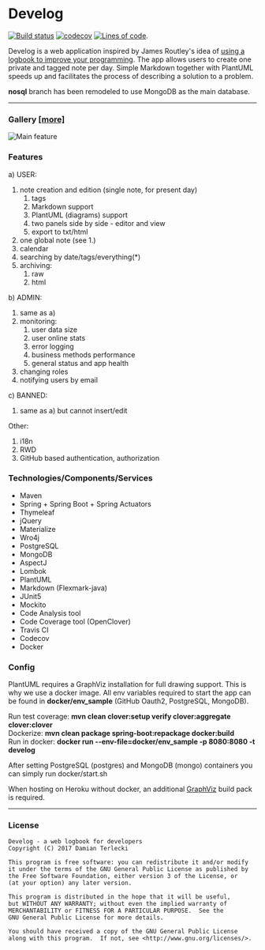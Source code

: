 # Develog
[![Build status](https://travis-ci.org/t3rmian/Develog.svg?branch=master)](https://travis-ci.org/T3r1jj/Develog) [![codecov](https://codecov.io/gh/t3rmian/Develog/branch/master/graph/badge.svg)](https://codecov.io/gh/T3r1jj/Develog) [![Lines of code](https://tokei.rs/b1/github/t3rmian/Develog)](https://github.com/Aaronepower/tokei).


Develog is a web application inspired by James Routley's idea of [using a logbook to improve your programming](https://routley.io/tech/2017/11/23/logbook.html). The app allows users to create one private and tagged note per day. Simple Markdown together with PlantUML speeds up and facilitates the process of describing a solution to a problem.

**nosql** branch has been remodeled to use MongoDB as the main database.

---

### Gallery [[more]](https://t3r1jj.github.io/Develog "Develog project page")
![Main feature](https://user-images.githubusercontent.com/20327242/45975191-d3968900-c043-11e8-875c-dcac9111e1cb.jpg)

### Features 
a) USER:
1. note creation and edition (single note, for present day)
    1. tags
    2. Markdown support
    3. PlantUML (diagrams) support
    4. two panels side by side - editor and view
    5. export to txt/html
2. one global note (see 1.)
3. calendar
4. searching by date/tags/everything(*)
5. archiving:
    1. raw
    2. html

b) ADMIN:
1. same as a)
2. monitoring:
    1. user data size
    2. user online stats
    3. error logging
    4. business methods performance
    5. general status and app health
3. changing roles
4. notifying users by email

c) BANNED:
1. same as a) but cannot insert/edit

Other:
1. i18n
2. RWD
3. GitHub based authentication, authorization


### Technologies/Components/Services

- Maven
- Spring + Spring Boot + Spring Actuators
- Thymeleaf
- jQuery
- Materialize
- Wro4j
- PostgreSQL
- MongoDB
- AspectJ
- Lombok
- PlantUML
- Markdown (Flexmark-java)
- JUnit5
- Mockito
- Code Analysis tool
- Code Coverage tool (OpenClover)
- Travis CI
- Codecov
- Docker

### Config

PlantUML requires a GraphViz installation for full drawing support. This is why we use a docker image. All env variables required to start the app can be found in **docker/env_sample** (GitHub Oauth2, PostgreSQL, MongoDB).

Run test coverage: __mvn clean clover:setup verify clover:aggregate clover:clover__  
Dockerize: __mvn clean package spring-boot:repackage docker:build__  
Run in docker: __docker run --env-file=docker/env_sample -p 8080:8080 -t develog__  

After setting PostgreSQL (postgres) and MongoDB (mongo) containers you can simply run docker/start.sh 

When hosting on Heroku without docker, an additional [GraphViz](https://elements.heroku.com/buildpacks/dsander/heroku-buildpack-graphviz#buildpack-instructions) build pack is required.

---

### License

    Develog - a web logbook for developers
    Copyright (C) 2017 Damian Terlecki

    This program is free software: you can redistribute it and/or modify
    it under the terms of the GNU General Public License as published by
    the Free Software Foundation, either version 3 of the License, or
    (at your option) any later version.

    This program is distributed in the hope that it will be useful,
    but WITHOUT ANY WARRANTY; without even the implied warranty of
    MERCHANTABILITY or FITNESS FOR A PARTICULAR PURPOSE.  See the
    GNU General Public License for more details.

    You should have received a copy of the GNU General Public License
    along with this program.  If not, see <http://www.gnu.org/licenses/>.
